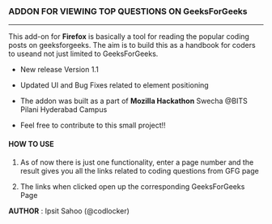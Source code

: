 ### ADDON FOR VIEWING TOP QUESTIONS ON GeeksForGeeks ###
--------------------------------------------------------
This add-on for **Firefox** is basically a tool for reading the popular coding posts on geeksforgeeks.
The aim is to build this as a handbook for coders to useand not just limited to GeeksForGeeks.

- New release Version 1.1

- Updated UI and Bug Fixes related to element positioning

- The addon was built as a part of **Mozilla Hackathon** Swecha @BITS Pilani Hyderabad Campus

- Feel free to contribute to this small project!!

#### HOW TO USE

1. As of now there is just one functionality, enter a page number and the result gives you all the links related to coding questions from GFG page
 
2. The links when clicked open up the corresponding GeeksForGeeks Page

**AUTHOR** : Ipsit Sahoo (@codlocker)






